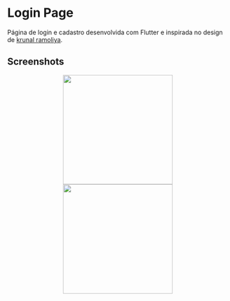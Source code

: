 # Login Page

Página de login e cadastro desenvolvida com Flutter e inspirada no design de [krunal ramoliya](https://dribbble.com/shots/5871600-Login-screen-UI-Design).

## Screenshots
<p align="center">
  <img src="https://user-images.githubusercontent.com/53586612/72100155-e3051880-3300-11ea-9622-476e453e7e3d.png" width="250" hspace="20">
  <img src="https://user-images.githubusercontent.com/53586612/72101360-42642800-3303-11ea-98c2-a2b4d35fb7fb.png" width="250" hspace="20">
</p>
